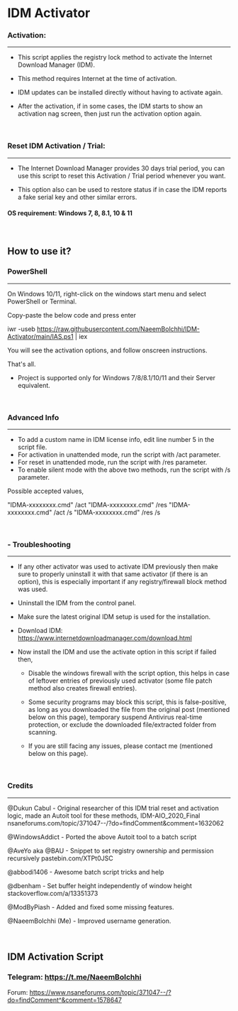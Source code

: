 #   IDM Activator

###   Activation:

---

 - This script applies the registry lock method to activate the Internet Download Manager (IDM).

 - This method requires Internet at the time of activation.

 - IDM updates can be installed directly without having to activate again.

 - After the activation, if in some cases, the IDM starts to show an activation nag screen, 
   then just run the activation option again.

<br>

###   Reset IDM Activation / Trial:

---

 - The Internet Download Manager provides 30 days trial period, you can use this script to 
   reset this Activation / Trial period whenever you want.
 
 - This option also can be used to restore status if in case the IDM reports a fake serial
   key and other similar errors.

####   OS requirement: Windows 7, 8, 8.1, 10 & 11

<br>

##   How to use it?

###   PowerShell

---

On Windows 10/11, right-click on the windows start menu and select PowerShell or Terminal.

Copy-paste the below code and press enter

iwr -useb https://raw.githubusercontent.com/NaeemBolchhi/IDM-Activator/main/IAS.ps1 | iex

You will see the activation options, and follow onscreen instructions.

That's all.

 - Project is supported only for Windows 7/8/8.1/10/11 and their Server equivalent.

<br>

### Advanced Info

---

   - To add a custom name in IDM license info, edit line number 5 in the script file.
   - For activation in unattended mode, run the script with /act parameter.
   - For reset in unattended mode, run the script with /res parameter.
   - To enable silent mode with the above two methods, run the script with /s parameter.

Possible accepted values,

"IDMA-xxxxxxxx.cmd" /act
"IDMA-xxxxxxxx.cmd" /res
"IDMA-xxxxxxxx.cmd" /act /s
"IDMA-xxxxxxxx.cmd" /res /s

<br>

### - Troubleshooting

---

   - If any other activator was used to activate IDM previously then make sure to properly
     uninstall it with that same activator (if there is an option), this is especially important
     if any registry/firewall block method was used.

   - Uninstall the IDM from the control panel.

   - Make sure the latest original IDM setup is used for the installation.
     
   - Download IDM: https://www.internetdownloadmanager.com/download.html

   - Now install the IDM and use the activate option in this script if failed then,

     - Disable the windows firewall with the script option, this helps in case of leftover entries of
       previously used activator (some file patch method also creates firewall entries).

     - Some security programs may block this script, this is false-positive, as long as you 
       downloaded the file from the original post (mentioned below on this page), temporary suspend
       Antivirus real-time protection, or exclude the downloaded file/extracted folder from scanning.

     - If you are still facing any issues, please contact me (mentioned below on this page).

<br>

###   Credits

---

   @Dukun Cabul        - Original researcher of this IDM trial reset and activation logic,
                         made an Autoit tool for these methods, IDM-AIO_2020_Final
                         nsaneforums.com/topic/371047--/?do=findComment&comment=1632062
                         
   @WindowsAddict	     - Ported the above Autoit tool to a batch script

   @AveYo aka @BAU     - Snippet to set registry ownership and permission recursively
                         pastebin.com/XTPt0JSC

   @abbodi1406         - Awesome batch script tricks and help

   @dbenham            - Set buffer height independently of window height
                         stackoverflow.com/a/13351373

   @ModByPiash	        - Added and fixed some missing features.
   
   @NaeemBolchhi (Me)  - Improved username generation.

<br>

##   IDM Activation Script

###   Telegram:   https://t.me/NaeemBolchhi

  Forum:   https://www.nsaneforums.com/topic/371047--/?do=findComment^&comment=1578647
